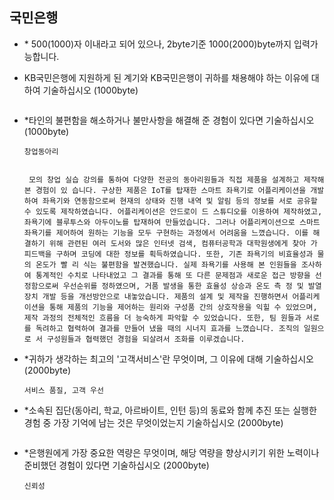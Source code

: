 ## 국민은행

- \* 500(1000)자 이내라고 되어 있으나, 2byte기준 1000(2000)byte까지 입력가능합니다. 

- KB국민은행에 지원하게 된 계기와 KB국민은행이 귀하를 채용해야 하는 이유에 대하여 기술하십시오 (1000byte)     

  ```
  
  ```





- *타인의 불편함을 해소하거나 불만사항을 해결해 준 경험이 있다면 기술하십시오 (1000byte)     

  ```
  창업동아리
  
  
   모의 창업 실습 강의를 통하여 다양한 전공의 동아리원들과 직접 제품을 설계하고 제작해 본 경험이 있 습니다. 구상한 제품은 IoT를 탑재한 스마트 좌욕기로 어플리케이션을 개발하여 좌욕기와 연동함으로써 현재의 상태와 진행 내역 및 알림 등의 정보를 서로 공유할 수 있도록 제작하였습니다. 어플리케이션은 안드로이 드 스튜디오를 이용하여 제작하였고, 좌욕기에 블루투스와 아두이노를 탑재하여 만들었습니다. 그러나 어플리케이션으로 스마트 좌욕기를 제어하여 원하는 기능을 모두 구현하는 과정에서 어려움을 느꼈습니다. 이를 해결하기 위해 관련된 여러 도서와 많은 인터넷 검색, 컴퓨터공학과 대학원생에게 찾아 가 피드백을 구하며 코딩에 대한 정보를 획득하였습니다. 또한, 기존 좌욕기의 비효율성과 물의 온도가 빨 리 식는 불편함을 발견했습니다. 실제 좌욕기를 사용해 본 인원들을 조사하여 통계적인 수치로 나타내었고 그 결과를 통해 또 다른 문제점과 새로운 접근 방향을 선정함으로써 우선순위를 정하였으며, 거품 발생을 통한 효율성 상승과 온도 측 정 및 발열 장치 개발 등을 개선방안으로 내놓았습니다. 제품의 설계 및 제작을 진행하면서 어플리케이션을 통해 제품의 기능을 제어하는 원리와 구성품 간의 상호작용을 익힐 수 있었으며, 제작 과정의 전체적인 흐름을 더 능숙하게 파악할 수 있었습니다. 또한, 팀 원들과 서로를 독려하고 협력하여 결과를 만들어 냈을 때의 시너지 효과를 느꼈습니다. 조직의 일원으로 서 구성원들과 협력했던 경험을 되살려서 조화를 이루겠습니다.
  
  ```





- *귀하가 생각하는 최고의 '고객서비스'란 무엇이며, 그 이유에 대해 기술하십시오 (2000byte)     

  ```
  서비스 품질, 고객 우선
  ```





- *소속된 집단(동아리, 학교, 아르바이트, 인턴 등)의 동료와 함께 추진 또는 실행한 경험 중 가장 기억에 남는 것은 무엇이었는지 기술하십시오 (2000byte)     

  ```
  
  ```





- *은행원에게 가장 중요한 역량은 무엇이며, 해당 역량을 향상시키기 위한 노력이나 준비했던 경험이 있다면 기술하십시오 (2000byte) 

  ```
  신뢰성
  ```

  